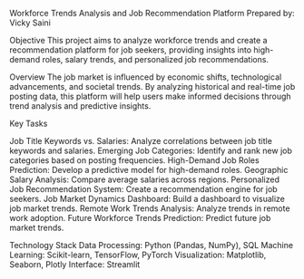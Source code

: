 Workforce Trends Analysis and Job Recommendation Platform
Prepared by: Vicky Saini

Objective
This project aims to analyze workforce trends and create a recommendation platform for job seekers, providing insights into high-demand roles, salary trends, and personalized job recommendations.

Overview
The job market is influenced by economic shifts, technological advancements, and societal trends. By analyzing historical and real-time job posting data, this platform will help users make informed decisions through trend analysis and predictive insights.

Key Tasks

Job Title Keywords vs. Salaries: Analyze correlations between job title keywords and salaries.
Emerging Job Categories: Identify and rank new job categories based on posting frequencies.
High-Demand Job Roles Prediction: Develop a predictive model for high-demand roles.
Geographic Salary Analysis: Compare average salaries across regions.
Personalized Job Recommendation System: Create a recommendation engine for job seekers.
Job Market Dynamics Dashboard: Build a dashboard to visualize job market trends.
Remote Work Trends Analysis: Analyze trends in remote work adoption.
Future Workforce Trends Prediction: Predict future job market trends.

Technology Stack
Data Processing: Python (Pandas, NumPy), SQL
Machine Learning: Scikit-learn, TensorFlow, PyTorch
Visualization: Matplotlib, Seaborn, Plotly
Interface: Streamlit
